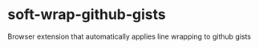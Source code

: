 # soft-wrap-github-gists
Browser extension that automatically applies line wrapping to github gists
